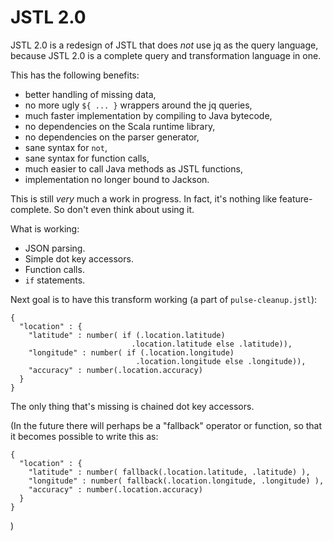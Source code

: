 
# JSTL 2.0

JSTL 2.0 is a redesign of JSTL that does *not* use jq as the query
language, because JSTL 2.0 is a complete query and transformation
language in one.

This has the following benefits:
 * better handling of missing data,
 * no more ugly `${ ... }` wrappers around the jq queries,
 * much faster implementation by compiling to Java bytecode,
 * no dependencies on the Scala runtime library,
 * no dependencies on the parser generator,
 * sane syntax for `not`,
 * sane syntax for function calls,
 * much easier to call Java methods as JSTL functions,
 * implementation no longer bound to Jackson.

This is still *very* much a work in progress. In fact, it's nothing
like feature-complete. So don't even think about using it.

What is working:
 * JSON parsing.
 * Simple dot key accessors.
 * Function calls.
 * `if` statements.

Next goal is to have this transform working (a part of
`pulse-cleanup.jstl`):

```
{
  "location" : {
    "latitude" : number( if (.location.latitude)
                           .location.latitude else .latitude)),
    "longitude" : number( if (.location.longitude)
                            .location.longitude else .longitude)),
    "accuracy" : number(.location.accuracy)
  }
}
```

The only thing that's missing is chained dot key accessors.

(In the future there will perhaps be a "fallback" operator or
function, so that it becomes possible to write this as:

```
{
  "location" : {
    "latitude" : number( fallback(.location.latitude, .latitude) ),
    "longitude" : number( fallback(.location.longitude, .longitude) ),
    "accuracy" : number(.location.accuracy)
  }
}
```

)